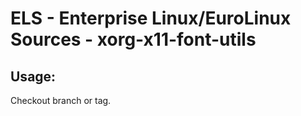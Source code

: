 # ELS - Enterprise Linux/EuroLinux Sources - xorg-x11-font-utils 
## Usage:
  Checkout branch or tag.
